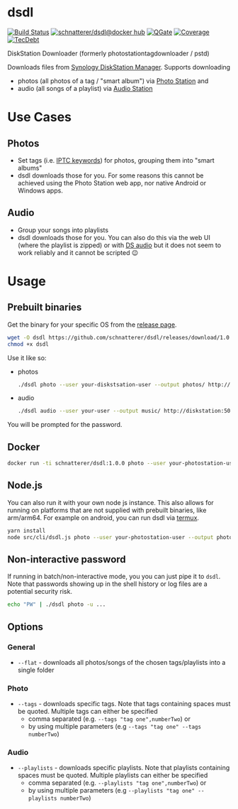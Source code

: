 dsdl
====

[![Build Status](https://travis-ci.org/schnatterer/dsdl.svg?branch=develop)](https://travis-ci.org/schnatterer/dsdl)
[![schnatterer/dsdl@docker hub](https://images.microbadger.com/badges/image/schnatterer/dsdl.svg)](https://hub.docker.com/r/schnatterer/dsdl/)
[![QGate](https://sonarcloud.io/api/project_badges/measure?project=info.schnatterer.dsdl&metric=alert_status)](https://sonarcloud.io/dashboard?id=info.schnatterer.dsdl)
[![Coverage](https://sonarcloud.io/api/project_badges/measure?project=info.schnatterer.dsdl&metric=coverage)](https://sonarcloud.io/dashboard?id=info.schnatterer.dsdl)
[![TecDebt](https://sonarcloud.io/api/project_badges/measure?project=info.schnatterer.dsdl&metric=sqale_index)](https://sonarcloud.io/dashboard?id=info.schnatterer.dsdl)

DiskStation Downloader (formerly photostationtagdownloader / pstd)
 
Downloads files from [Synology DiskStation Manager](https://www.synology.com/dsm). Supports downloading 
* photos (all photos of a tag / "smart album") via [Photo Station](https://www.synology.com/dsm/feature/photo_station) and
* audio (all songs of a playlist) via [Audio Station](https://www.synology.com/dsm/feature/audio_station) 

# Use Cases

## Photos 

* Set tags (i.e. [IPTC keywords](http://www.iptc.org/std/photometadata/documentation/userguide/index.htm#!Documents/generalimagecontent.htm)) for photos, grouping them into "smart albums"
* dsdl downloads those for you. For some reasons this cannot be achieved using the Photo Station web app, nor native Android or Windows apps.

## Audio
* Group your songs into playlists
* dsdl downloads those for you. You can also do this via the web UI (where the playlist is zipped) or with [DS audio](https://www.synology.com/dsm/feature/audio_station#download) but it does not seem to work reliably and it cannot be scripted 😉

# Usage

## Prebuilt binaries

Get the binary for your specific OS from the [release page](https://github.com/schnatterer/dsdl/releases).

```bash
wget -O dsdl https://github.com/schnatterer/dsdl/releases/download/1.0.0/dsdl-linux-x64
chmod +x dsdl
```

Use it like so:

* photos
    ```bash
    ./dsdl photo --user your-diskstsation-user --output photos/ http://diskstation/photo
    ```
* audio
    ```bash
    ./dsdl audio --user your-user --output music/ http://diskstation:5000/audio
    ```

You will be prompted for the password.

## Docker

```bash
docker run -ti schnatterer/dsdl:1.0.0 photo --user your-photostation-user --output photos/ http://diskstation/photo
```

## Node.js

You can also run it with your own node js instance. This also allows for running on platforms that are not supplied with
prebuilt binaries, like arm/arm64. For example on android, you can run dsdl via [termux](https://termux.com/). 

```bash
yarn install
node src/cli/dsdl.js photo --user your-photostation-user --output photos/ http://diskstation/photo
```

## Non-interactive password

If running in batch/non-interactive mode, you you can just pipe it to `dsdl`.
Note that passwords showing up in the shell history or log files are a potential security risk.

```bash
echo "PW" | ./dsdl photo -u ...
```

## Options

### General

* `--flat` - downloads all photos/songs of the chosen tags/playlists into a single folder

### Photo

* `--tags` - downloads specific tags. Note that tags containing spaces must be quoted. Multiple tags can either be specified  
  * comma separated (e.g. `--tags "tag one",numberTwo`) or
  * by using multiple parameters (e.g `--tags "tag one" --tags numberTwo`) 
  
### Audio

* `--playlists` - downloads specific playlists. Note that playlists containing spaces must be quoted. Multiple playlists can either be specified  
  * comma separated (e.g. `--playlists "tag one",numberTwo`) or
  * by using multiple parameters (e.g `--playlists "tag one" --playlists numberTwo`) 